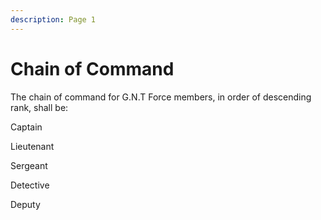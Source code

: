```yaml
---
description: Page 1
---
```


# Chain of Command

The chain of command for G.N.T Force members, in order of descending rank, shall be:

Captain

Lieutenant&#x20;

Sergeant

Detective

Deputy

